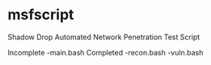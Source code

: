 # msfscript
Shadow Drop Automated Network Penetration Test Script

Incomplete
	-main.bash
Completed
	-recon.bash
	-vuln.bash
